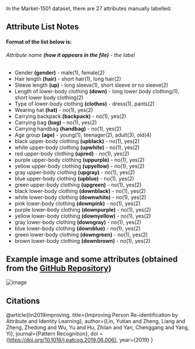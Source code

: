 In the Market-1501 dataset, there are 27 attributes manually labelled:

## Attribute List Notes
#### Format of the list below is: ####
*Attribute name **(how it appears in the file)** - the label*  
&nbsp;
* Gender **(gender)** - male(1), female(2)
* Hair length **(hair)** - short hair(1), long hair(2)
* Sleeve length **(up)** - long sleeve(1), short sleeve or no sleeve(2)
* Length of lower-body clothing **(down)** - long lower body clothing(1), short lower body clothing(2)
* Type of lower-body clothing **(clothes)** - dress(1), pants(2)
* Wearing hat **(hat)** - no(1), yes(2)
* Carrying backpack **(backpack)** - no(1), yes(2)
* Carrying bag **(bag)** - no(1), yes(2)
* Carrying handbag **(handbag)** - no(1), yes(2)
* Age group **(age)** - young(1), teenager(2), adult(3), old(4)
* black upper-body clothing **(upblack)** - no(1), yes(2)
* white upper-body clothing **(upwhite)** - no(1), yes(2)
* red upper-body clothing **(upred)** - no(1), yes(2)
* purple upper-body clothing **(uppurple)** - no(1), yes(2)
* yellow upper-body clothing **(upyellow)** - no(1), yes(2)
* gray upper-body clothing **(upgray)** - no(1), yes(2)
* blue upper-body clothing **(upblue)** - no(1), yes(2)
* green upper-body clothing **(upgreen)** - no(1), yes(2)
* black lower-body clothing **(downblack)** - no(1), yes(2)
* white lower-body clothing **(downwhite)** - no(1), yes(2)
* pink lower-body clothing **(downpink)** - no(1), yes(2)
* purple lower-body clothing **(downpurple)** - no(1), yes(2)
* yellow lower-body clothing **(downyellow)** - no(1), yes(2)
* gray lower-body clothing **(downgray)** - no(1), yes(2)
* blue lower-body clothing **(downblue)** - no(1), yes(2)
* green lower-body clothing **(downgreen)** - no(1), yes(2)
* brown lower-body clothing **(downbrown)** - no(1), yes(2)

## Example image and some attributes (obtained from the <a href = "https://github.com/vana77/Market-1501_Attribute">GitHub Repository</a>)
![image](https://user-images.githubusercontent.com/58268240/119695297-44049200-be0b-11eb-81bd-67627ce9cd76.png)

## Citations 
@article{lin2019improving,
  title={Improving Person Re-identification by Attribute and Identity Learning},
  author={Lin, Yutian and Zheng, Liang and Zheng, Zhedong and Wu, Yu and Hu, Zhilan and Yan, Chenggang and Yang, Yi},
  journal={Pattern Recognition},
  doi = {https://doi.org/10.1016/j.patcog.2019.06.006},
  year={2019}
}
